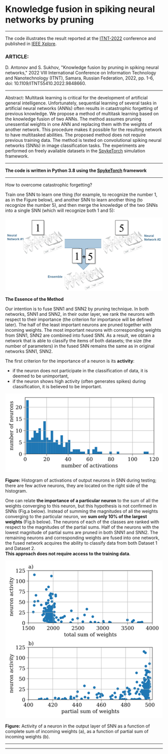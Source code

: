 # __Knowledge fusion in spiking neural networks by pruning__
***   
The code illustrates the result reported at the [ITNT-2022](https://itnt-conf.org/index.php/en/layout/left-main) conference and published in [IEEE Xplore](https://ieeexplore.ieee.org/document/9848660).

### __ARTICLE:__     

D. Antonov and S. Sukhov, "Knowledge fusion by pruning in spiking neural networks," 2022 VIII International Conference on Information Technology and Nanotechnology (ITNT), Samara, Russian Federation, 2022, pp. 1-6, doi: 10.1109/ITNT55410.2022.9848660.
***   
Abstract: Multitask learning is critical for the development of artificial general intelligence. Unfortunately, sequential learning of several tasks in artificial neural networks (ANNs) often results in catastrophic forgetting of previous knowledge. We propose a method of multitask learning based on the knowledge fusion of two ANNs. The method assumes pruning unessential weights in one ANN and replacing them with the weights of another network. This procedure makes it possible for the resulting network to have multitasked abilities. The proposed method does not require previous training data. The method is tested on convolutional spiking neural networks (SNNs) in image classification tasks. The experiments are performed on freely available datasets in the [SpykeTorch](https://github.com/miladmozafari/SpykeTorch) simulation framework.
***
__The code is written in Python 3.8 using the [SpykeTorch](https://github.com/miladmozafari/SpykeTorch) framework__
***  
How to overcome catastrophic forgetting?    

Train one SNN to learn one thing (for example, to recognize the number 1, as in the Figure below), and another SNN to learn another thing (to recognize the number 5), and then merge the knowledge of the two SNNs into a single SNN (which will recognize both 1 and 5):   

![how to overcome catastrophic forgetting](how_to_overcome_forgetting.jpg)    

__The Essence of the Method__    

Our intention is to fuse SNN1 and SNN2 by pruning technique. In both networks, SNN1 and SNN2, in their outer layer, we rank the neurons with respect to their importance (the criterion for importance will be defined later). The half of the least important neurons are pruned together with incoming weights. The most important neurons with corresponding weights from SNN1, SNN2 are combined into fused SNN. As a result, we obtain a network that is able to classify the items of both datasets; the size (the number of parameters) in the fused SNN remains the same as in original networks SNN1, SNN2.    

The first criterion for the importance of a neuron is its __activity__:     
- if the neuron does not participate in the classification of data, it is deemed to be unimportant,     
- if the neuron shows high activity (often generates spikes) during classification, it is believed to be important.     

![neuron activity](neuron_activity.svg)

__Figure:__ Histogram of activations of output neurons in SNN during testing; there are few active neurons, they are located on the right side of the histogram.    

One can relate __the importance of a particular neuron__ to the sum of all the weights converging to this neuron, but this hypothesis is not confirmed in SNNs (Fig.a below). Instead of summing the magnitudes of all the weights converging to the particular neuron, we __sum only 10% of the largest weights__ (Fig.b below). The neurons of each of the classes are ranked with respect to the magnitudes of the partial sums. Half of the neurons with the lowest magnitude of partial sums are pruned in both SNN1 and SNN2. The remaining neurons and corresponding weights are fused into one network, the fused network acquires the ability to classify data from both Dataset 1 and Dataset 2.     
__This approach does not require access to the training data__.    

![activity_dependence](activity_dependence.svg)

__Figure:__ Activity of a neuron in the output layer of SNN as a function of complete sum of incoming weights (a), as a function of partial sum of incoming weights (b).

***
***



